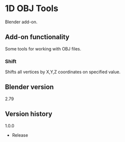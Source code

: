 # 1D OBJ Tools

Blender add-on.

Add-on functionality
-
Some tools for working with OBJ files.

### Shift

Shifts all vertices by X,Y,Z coordinates on specified value.

Blender version
-
2.79

Version history
-
1.0.0
- Release
